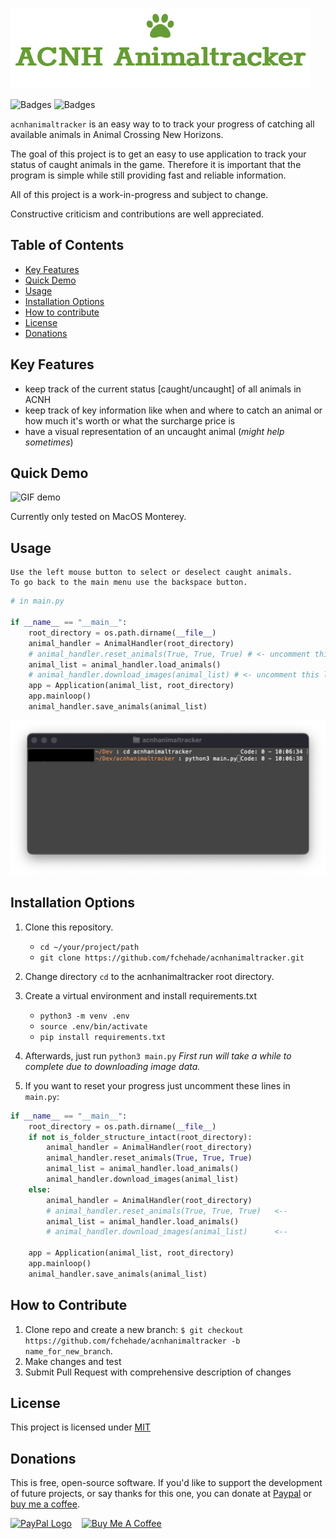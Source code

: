 ![acnhanimaltracker logo](img/logo.png)

![Badges](https://img.shields.io/github/repo-size/fchehade/acnhanimaltracker?label=Repo%20Size) ![Badges](https://img.shields.io/github/license/fchehade/acnhanimaltracker)

`acnhanimaltracker` is an easy way to to track your progress of catching all available animals in  Animal Crossing New Horizons.

The goal of this project is to get an easy to use application to track your status of caught animals in the game. Therefore it is important that the program is simple while still providing fast and reliable information.

All of this project is a work-in-progress and subject to change.

Constructive criticism and contributions are well appreciated.

**Table of Contents**
---
+ [Key Features](#key-features)
+ [Quick Demo](#quick-demo)
+ [Usage](#usage)
+ [Installation Options](#installation-options)
+ [How to contribute](#how-to-contribute)
+ [License](#license)
+ [Donations](#donations)

**Key Features**
---
+ keep track of the current status [caught/uncaught] of all animals in ACNH
+ keep track of key information like when and where to catch an animal or how much it's worth or what the surcharge price is
+ have a visual representation of an uncaught animal (<i>might help sometimes</i>)

**Quick Demo**
---
![GIF demo](img/demo.gif)

Currently only tested on MacOS Monterey.

**Usage**
---

```
Use the left mouse button to select or deselect caught animals.
To go back to the main menu use the backspace button.
```

```Python
# in main.py

if __name__ == "__main__":
    root_directory = os.path.dirname(__file__)
    animal_handler = AnimalHandler(root_directory)
    # animal_handler.reset_animals(True, True, True) # <- uncomment this line only on your first run or if you want to reset your progress
    animal_list = animal_handler.load_animals()
    # animal_handler.download_images(animal_list) # <- uncomment this line only on your first run
    app = Application(animal_list, root_directory)
    app.mainloop()
    animal_handler.save_animals(animal_list)
```

![Run](img/example.png)

**Installation Options**
---

1. Clone this repository.
    + `cd ~/your/project/path`
    + `git clone https://github.com/fchehade/acnhanimaltracker.git`

2. Change directory `cd` to the acnhanimaltracker root directory.
3. Create a virtual environment and install requirements.txt
    + `python3 -m venv .env`
    + `source .env/bin/activate`
    + `pip install requirements.txt`
4. Afterwards, just run `python3 main.py` <i>First run will take a while to complete due to downloading image data.</i>
5. If you want to reset your progress just uncomment these lines in `main.py`:
```python
if __name__ == "__main__":
    root_directory = os.path.dirname(__file__)
    if not is_folder_structure_intact(root_directory):
        animal_handler = AnimalHandler(root_directory)
        animal_handler.reset_animals(True, True, True)
        animal_list = animal_handler.load_animals()
        animal_handler.download_images(animal_list)
    else:
        animal_handler = AnimalHandler(root_directory)
        # animal_handler.reset_animals(True, True, True)   <--
        animal_list = animal_handler.load_animals()
        # animal_handler.download_images(animal_list)      <--
    
    app = Application(animal_list, root_directory)
    app.mainloop()
    animal_handler.save_animals(animal_list)
```

**How to Contribute**
---

1. Clone repo and create a new branch: `$ git checkout https://github.com/fchehade/acnhanimaltracker -b name_for_new_branch`.
2. Make changes and test
3. Submit Pull Request with comprehensive description of changes

**License**
---
This project is licensed under [MIT](LICENSE)

**Donations**
---

This is free, open-source software. If you'd like to support the development of future projects, or say thanks for this one, you can donate at [Paypal](https://www.paypal.me/decalift) or [buy me a coffee](https://www.buymeacoffee.com/decalift).

<a href="https://www.paypal.me/decalift"><img src="https://www.paypalobjects.com/webstatic/de_DE/i/de-pp-logo-200px.png" alt="PayPal Logo"></a>&nbsp; &nbsp; <a href="https://www.buymeacoffee.com/decalift" target="_blank"><img src="https://www.buymeacoffee.com/assets/img/guidelines/download-assets-sm-2.svg" alt="Buy Me A Coffee"/></a>